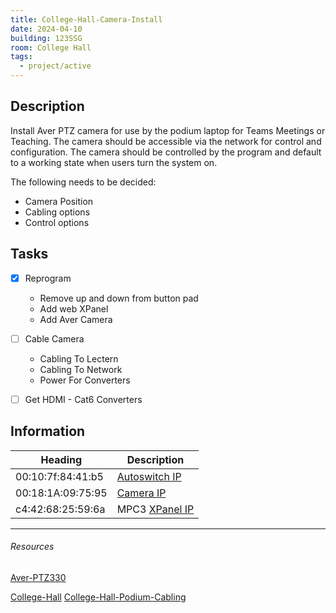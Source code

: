 ```yaml
---
title: College-Hall-Camera-Install
date: 2024-04-10
building: 123SSG
room: College Hall
tags:
  - project/active
---
```


## Description

Install Aver PTZ camera for use by the podium laptop for Teams Meetings or Teaching. The camera should be accessible via the network for control and configuration. The camera should be controlled by the program and default to a working state when users turn the system on.

The following needs to be decided:
- Camera Position
- Cabling options
- Control options

## Tasks

- [x] Reprogram
	-  Remove up and down from button pad
	-  Add web XPanel
	-  Add Aver Camera

- [ ] Cable Camera
	- Cabling To Lectern
	-  Cabling To Network
	-  Power For Converters
- [ ] Get HDMI - Cat6 Converters

## Information

Heading              | Description
-------------------- | -----------------
00:10:7f:84:41:b5    | [Autoswitch IP]
00:18:1A:09:75:95    | [Camera IP]
c4:42:68:25:59:6a    | MPC3 [XPanel IP]

---

###### Resources

[Camera IP]: http://10.2.160.55
[Autoswitch IP]: http://10.2.160.45
[XPanel IP]: http://10.2.160.42
[Aver-PTZ330](../../03-Resources/Equipment/Aver-PTZ330.md)

[College-Hall](../03-Resources/Rooms/College-Hall.md)
[College-Hall-Podium-Cabling](College-Hall-Podium-Cabling.md)